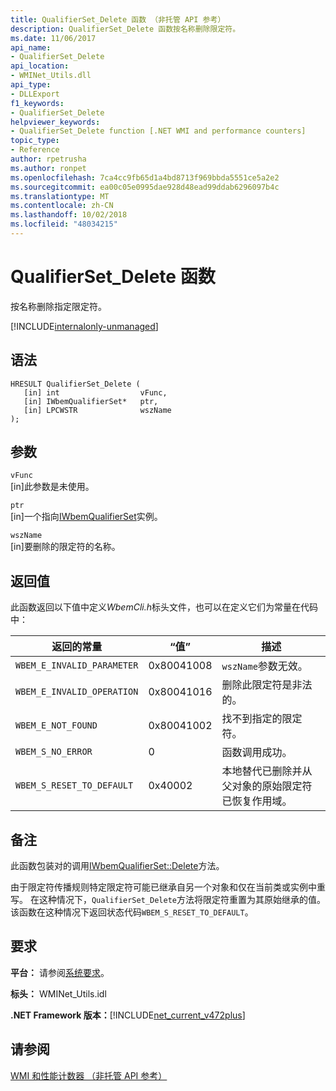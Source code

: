 ```yaml
---
title: QualifierSet_Delete 函数 （非托管 API 参考）
description: QualifierSet_Delete 函数按名称删除限定符。
ms.date: 11/06/2017
api_name:
- QualifierSet_Delete
api_location:
- WMINet_Utils.dll
api_type:
- DLLExport
f1_keywords:
- QualifierSet_Delete
helpviewer_keywords:
- QualifierSet_Delete function [.NET WMI and performance counters]
topic_type:
- Reference
author: rpetrusha
ms.author: ronpet
ms.openlocfilehash: 7ca4cc9fb65d1a4bd8713f969bbda5551ce5a2e2
ms.sourcegitcommit: ea00c05e0995dae928d48ead99ddab6296097b4c
ms.translationtype: MT
ms.contentlocale: zh-CN
ms.lasthandoff: 10/02/2018
ms.locfileid: "48034215"
---
```

# <a name="qualifiersetdelete-function"></a>QualifierSet_Delete 函数
按名称删除指定限定符。  

[!INCLUDE[internalonly-unmanaged](../../../../includes/internalonly-unmanaged.md)]
  
## <a name="syntax"></a>语法  
  
```  
HRESULT QualifierSet_Delete (
   [in] int                  vFunc, 
   [in] IWbemQualifierSet*   ptr, 
   [in] LPCWSTR              wszName
); 
```  

## <a name="parameters"></a>参数

`vFunc`  
[in]此参数是未使用。

`ptr`   
[in]一个指向[IWbemQualifierSet](/windows/desktop/api/wbemcli/nn-wbemcli-iwbemqualifierset)实例。

`wszName`   
[in]要删除的限定符的名称。

## <a name="return-value"></a>返回值

此函数返回以下值中定义*WbemCli.h*标头文件，也可以在定义它们为常量在代码中：

|返回的常量  |“值”  |描述  |
|---------|---------|---------|
|`WBEM_E_INVALID_PARAMETER` | 0x80041008 | `wszName`参数无效。 |
|`WBEM_E_INVALID_OPERATION` | 0x80041016 | 删除此限定符是非法的。 |
|`WBEM_E_NOT_FOUND` | 0x80041002 | 找不到指定的限定符。 |
|`WBEM_S_NO_ERROR` | 0 | 函数调用成功。  |
| `WBEM_S_RESET_TO_DEFAULT` | 0x40002 | 本地替代已删除并从父对象的原始限定符已恢复作用域。 |

## <a name="remarks"></a>备注

此函数包装对的调用[IWbemQualifierSet::Delete](/windows/desktop/api/wbemcli/nf-wbemcli-iwbemqualifierset-delete)方法。

由于限定符传播规则特定限定符可能已继承自另一个对象和仅在当前类或实例中重写。 在这种情况下，`QualifierSet_Delete`方法将限定符重置为其原始继承的值。 该函数在这种情况下返回状态代码`WBEM_S_RESET_TO_DEFAULT`。

## <a name="requirements"></a>要求  
 **平台：** 请参阅[系统要求](../../../../docs/framework/get-started/system-requirements.md)。  
  
 **标头：** WMINet_Utils.idl  
  
 **.NET Framework 版本：**[!INCLUDE[net_current_v472plus](../../../../includes/net-current-v472plus.md)]  
  
## <a name="see-also"></a>请参阅  
[WMI 和性能计数器 （非托管 API 参考）](index.md)
